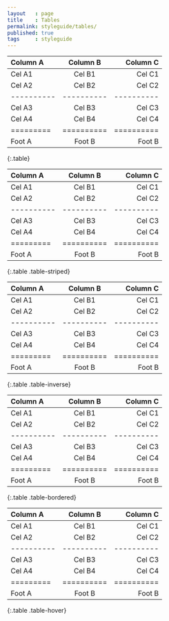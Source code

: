 ```yaml
---
layout   : page
title    : Tables
permalink: styleguide/tables/
published: true
tags     : styleguide
---
```


| Column A | Column B | Column C |
|:---------|:--------:|---------:|
| Cel A1   | Cel B1   | Cel C1   |
| Cel A2   | Cel B2   | Cel C2   |
|----------|----------|----------|
| Cel A3   | Cel B3   | Cel C3   |
| Cel A4   | Cel B4   | Cel C4   |
| =========|==========|==========|
| Foot A   | Foot B    | Foot B  |
{:.table}

| Column A | Column B | Column C |
|:---------|:--------:|---------:|
| Cel A1   | Cel B1   | Cel C1   |
| Cel A2   | Cel B2   | Cel C2   |
|----------|----------|----------|
| Cel A3   | Cel B3   | Cel C3   |
| Cel A4   | Cel B4   | Cel C4   |
| =========|==========|==========|
| Foot A   | Foot B    | Foot B  |
{:.table .table-striped}

| Column A | Column B | Column C |
|:---------|:--------:|---------:|
| Cel A1   | Cel B1   | Cel C1   |
| Cel A2   | Cel B2   | Cel C2   |
|----------|----------|----------|
| Cel A3   | Cel B3   | Cel C3   |
| Cel A4   | Cel B4   | Cel C4   |
| =========|==========|==========|
| Foot A   | Foot B    | Foot B  |
{:.table .table-inverse}

| Column A | Column B | Column C |
|:---------|:--------:|---------:|
| Cel A1   | Cel B1   | Cel C1   |
| Cel A2   | Cel B2   | Cel C2   |
|----------|----------|----------|
| Cel A3   | Cel B3   | Cel C3   |
| Cel A4   | Cel B4   | Cel C4   |
| =========|==========|==========|
| Foot A   | Foot B    | Foot B  |
{:.table .table-bordered}

| Column A | Column B | Column C |
|:---------|:--------:|---------:|
| Cel A1   | Cel B1   | Cel C1   |
| Cel A2   | Cel B2   | Cel C2   |
|----------|----------|----------|
| Cel A3   | Cel B3   | Cel C3   |
| Cel A4   | Cel B4   | Cel C4   |
| =========|==========|==========|
| Foot A   | Foot B    | Foot B  |
{:.table .table-hover}

